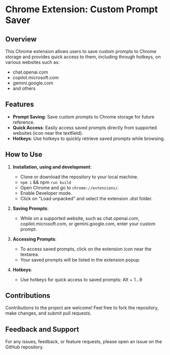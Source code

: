 # Chrome Extension: Custom Prompt Saver

## Overview

This Chrome extension allows users to save custom prompts to Chrome storage and provides quick access to them, including through hotkeys, on various websites such as:

- chat.openai.com
- copilot.microsoft.com
- gemini.google.com
- and others

## Features

- **Prompt Saving**: Save custom prompts to Chrome storage for future reference.
- **Quick Access**: Easily access saved prompts directly from supported websites (icon near the textfield).
- **Hotkeys**: Use hotkeys to quickly retrieve saved prompts while browsing.

## How to Use

1. **Installation, using and development**:

   - Clone or download the repository to your local machine.
   - `npm i` && npm `run build`
   - Open Chrome and go to `chrome://extensions/`.
   - Enable Developer mode.
   - Click on "Load unpacked" and select the extension .dist folder.

2. **Saving Prompts**:

   - While on a supported website, such as chat.openai.com, copilot.microsoft.com, or gemini.google.com, enter your custom prompt.

3. **Accessing Prompts**:

   - To access saved prompts, click on the extension icon near the textarea.
   - Your saved prompts will be listed in the extension popup.

4. **Hotkeys**:
   - Use hotkeys for quick access to saved prompts: Alt + 1...9

## Contributions

Contributions to the project are welcome! Feel free to fork the repository, make changes, and submit pull requests.

## Feedback and Support

For any issues, feedback, or feature requests, please open an issue on the GitHub repository.
